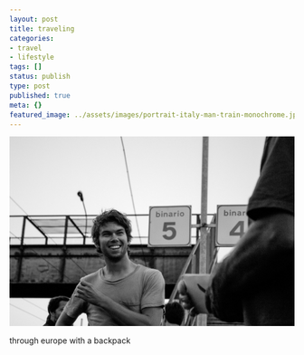 ```yaml
---
layout: post
title: traveling
categories:
- travel
- lifestyle
tags: []
status: publish
type: post
published: true
meta: {}
featured_image: ../assets/images/portrait-italy-man-train-monochrome.jpeg
---
```

![Alt text](/assets/images/portrait-italy-man-train-monochrome.jpeg)

through europe with a backpack
